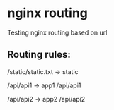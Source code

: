 # nginx routing
Testing nginx routing based on url

## Routing rules:
/static/static.txt -> static

/api/api1 -> app1 /api/api1

/api/api2 -> app2 /api/api2
